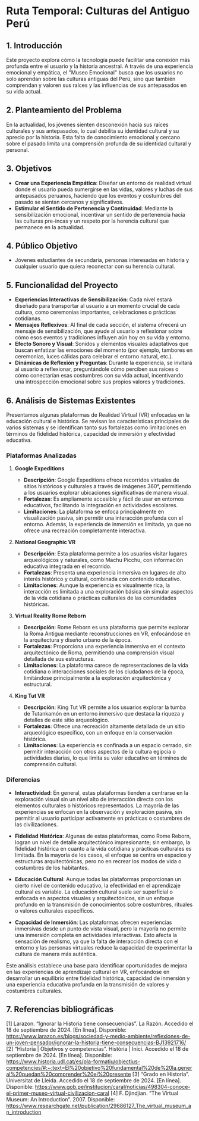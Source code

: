 # Ruta Temporal: Culturas del Antiguo Perú

## 1. Introducción
Este proyecto explora cómo la tecnología puede facilitar una conexión más profunda entre el usuario y la historia ancestral. A través de una experiencia emocional y empática, el "Museo Emocional" busca que los usuarios no solo aprendan sobre las culturas antiguas del Perú, sino que también comprendan y valoren sus raíces y las influencias de sus antepasados en su vida actual.

## 2. Planteamiento del Problema
En la actualidad, los jóvenes sienten desconexión hacia sus raíces culturales y sus antepasados, lo cual debilita su identidad cultural y su aprecio por la historia. Esta falta de conocimiento emocional y cercano sobre el pasado limita una comprensión profunda de su identidad cultural y personal.

## 3. Objetivos
- **Crear una Experiencia Empática**: Diseñar un entorno de realidad virtual donde el usuario pueda sumergirse en las vidas, valores y luchas de sus antepasados peruanos, haciendo que los eventos y costumbres del pasado se sientan cercanos y significativos.
- **Estimular el Sentido de Pertenencia y Continuidad**: Mediante la sensibilización emocional, incentivar un sentido de pertenencia hacia las culturas pre-incas y un respeto por la herencia cultural que permanece en la actualidad.

## 4. Público Objetivo
- Jóvenes estudiantes de secundaria, personas interesadas en historia y cualquier usuario que quiera reconectar con su herencia cultural.

## 5. Funcionalidad del Proyecto
- **Experiencias Interactivas de Sensibilización**: Cada nivel estará diseñado para transportar al usuario a un momento crucial de cada cultura, como ceremonias importantes, celebraciones o prácticas cotidianas.
- **Mensajes Reflexivos**: Al final de cada sección, el sistema ofrecerá un mensaje de sensibilización, que ayude al usuario a reflexionar sobre cómo esos eventos y tradiciones influyen aún hoy en su vida y entorno.
- **Efecto Sonoro y Visual**: Sonidos y elementos visuales adaptativos que buscan enfatizar las emociones del momento (por ejemplo, tambores en ceremonias, luces cálidas para celebrar el entorno natural, etc.).
- **Dinámicas de Reflexión y Preguntas**: Durante la experiencia, se invitará al usuario a reflexionar, preguntándole cómo perciben sus raíces o cómo conectarían esas costumbres con su vida actual, incentivando una introspección emocional sobre sus propios valores y tradiciones.

## 6. Análisis de Sistemas Existentes

Presentamos algunas plataformas de Realidad Virtual (VR) enfocadas en la educación cultural e histórica. Se revisan las características principales de varios sistemas y se identifican tanto sus fortalezas como limitaciones en términos de fidelidad histórica, capacidad de inmersión y efectividad educativa.

### Plataformas Analizadas

1. **Google Expeditions**
   - **Descripción**: Google Expeditions ofrece recorridos virtuales de sitios históricos y culturales a través de imágenes 360°, permitiendo a los usuarios explorar ubicaciones significativas de manera visual.
   - **Fortalezas**: Es ampliamente accesible y fácil de usar en entornos educativos, facilitando la integración en actividades escolares.
   - **Limitaciones**: La plataforma se enfoca principalmente en visualización pasiva, sin permitir una interacción profunda con el entorno. Además, la experiencia de inmersión es limitada, ya que no ofrece una recreación completamente interactiva.

2. **National Geographic VR**
   - **Descripción**: Esta plataforma permite a los usuarios visitar lugares arqueológicos y naturales, como Machu Picchu, con información educativa integrada en el recorrido.
   - **Fortalezas**: Presenta una experiencia inmersiva en lugares de alto interés histórico y cultural, combinada con contenido educativo.
   - **Limitaciones**: Aunque la experiencia es visualmente rica, la interacción es limitada a una exploración básica sin simular aspectos de la vida cotidiana o prácticas culturales de las comunidades históricas.

3. **Virtual Reality Rome Reborn**
   - **Descripción**: Rome Reborn es una plataforma que permite explorar la Roma Antigua mediante reconstrucciones en VR, enfocándose en la arquitectura y diseño urbano de la época.
   - **Fortalezas**: Proporciona una experiencia inmersiva en el contexto arquitectónico de Roma, permitiendo una comprensión visual detallada de sus estructuras.
   - **Limitaciones**: La plataforma carece de representaciones de la vida cotidiana o interacciones sociales de los ciudadanos de la época, limitándose principalmente a la exploración arquitectónica y estructural.

4. **King Tut VR**
   - **Descripción**: King Tut VR permite a los usuarios explorar la tumba de Tutankamón en un entorno inmersivo que destaca la riqueza y detalles de este sitio arqueológico.
   - **Fortalezas**: Ofrece una recreación altamente detallada de un sitio arqueológico específico, con un enfoque en la conservación histórica.
   - **Limitaciones**: La experiencia es confinada a un espacio cerrado, sin permitir interacción con otros aspectos de la cultura egipcia o actividades diarias, lo que limita su valor educativo en términos de comprensión cultural.

### Diferencias

- **Interactividad**: En general, estas plataformas tienden a centrarse en la exploración visual sin un nivel alto de interacción directa con los elementos culturales o históricos representados. La mayoría de las experiencias se enfocan en la observación y exploración pasiva, sin permitir al usuario participar activamente en prácticas o costumbres de las civilizaciones.

- **Fidelidad Histórica**: Algunas de estas plataformas, como Rome Reborn, logran un nivel de detalle arquitectónico impresionante; sin embargo, la fidelidad histórica en cuanto a la vida cotidiana y prácticas culturales es limitada. En la mayoría de los casos, el enfoque se centra en espacios y estructuras arquitectónicas, pero no en recrear los modos de vida o costumbres de los habitantes.

- **Educación Cultural**: Aunque todas las plataformas proporcionan un cierto nivel de contenido educativo, la efectividad en el aprendizaje cultural es variable. La educación cultural suele ser superficial o enfocada en aspectos visuales y arquitectónicos, sin un enfoque profundo en la transmisión de conocimientos sobre costumbres, rituales o valores culturales específicos.

- **Capacidad de Inmersión**: Las plataformas ofrecen experiencias inmersivas desde un punto de vista visual, pero la mayoría no permite una inmersión completa en actividades interactivas. Esto afecta la sensación de realismo, ya que la falta de interacción directa con el entorno y las personas virtuales reduce la capacidad de experimentar la cultura de manera más auténtica.

Este análisis establece una base para identificar oportunidades de mejora en las experiencias de aprendizaje cultural en VR, enfocándose en desarrollar un equilibrio entre fidelidad histórica, capacidad de inmersión y una experiencia educativa profunda en la transmisión de valores y costumbres culturales.


## 7. Referencias bibliográficas
[1] Larazon. “Ignorar la Historia tiene consecuencias”. La Razón. Accedido el 18 de septiembre de 2024. [En línea]. Disponible: https://www.larazon.es/blogs/sociedad-y-medio-ambiente/reflexiones-de-un-joven-pensador/ignorar-la-historia-tiene-consecuencias-BJ13921716/
[2] “Historia | Objetivos y competencias”. Història | Inici. Accedido el 18 de septiembre de 2024. [En línea]. Disponible: https://www.historia.udl.cat/es/pla-formatiu/objectius-competencies/#:~:text=El%20objetivo%20fundamental%20de%20la,general%20puedan%20comprender%20el%20presente
[3] “Grado en Historia”. Universitat de Lleida. Accedido el 18 de septiembre de 2024. [En línea]. Disponible: https://www.gob.pe/institucion/caral/noticias/498304-conoce-el-primer-museo-virtual-civilizacion-caral
[4] F. Djindjian. “The Virtual Museum: An Introduction”. 2007. Disponible: https://www.researchgate.net/publication/29686127_The_virtual_museum_an_introduction
